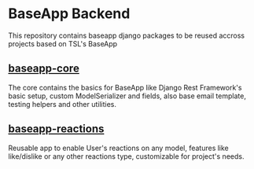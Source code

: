 # BaseApp Backend

This repository contains baseapp django packages to be reused accross projects based on TSL's BaseApp

## [baseapp-core](baseapp-core)

The core contains the basics for BaseApp like Django Rest Framework's basic setup, custom ModelSerializer and fields, also base email template, testing helpers and other utilities.

## [baseapp-reactions](baseapp-reactions)

Reusable app to enable User's reactions on any model, features like like/dislike or any other reactions type, customizable for project's needs.
